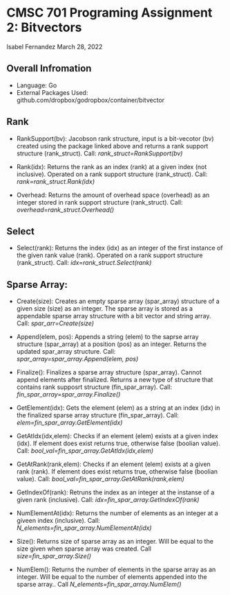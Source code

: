 # CMSC 701 Programing Assignment 2: Bitvectors
Isabel Fernandez
March 28, 2022

## Overall Infromation
* Language: Go 
* External Packages Used: github.com/dropbox/godropbox/container/bitvector

## Rank
* RankSupport(bv): Jacobson rank structure, input is a bit-vecotor (bv) created using the package linked above and returns a rank support structure (rank_struct). Call: *rank_struct=RankSupport(bv)*

* Rank(idx): Returns the rank as an index (rank) at a given index (not inclusive). Operated on a rank support structure (rank_struct). Call: *rank=rank_struct.Rank(idx)*

* Overhead: Returns the amount of overhead space (overhead) as an integer stored in rank support structure (rank_struct). Call: *overhead=rank_struct.Overhead()*

## Select
* Select(rank): Returns the index (idx) as an integer of the first instance of the given rank value (rank). Operated on a rank support structure (rank_struct). Call: *idx=rank_struct.Select(rank)*

## Sparse Array:
* Create(size): Creates an empty sparse array (spar_array) structure of a given size (size) as an integer. The sparse array is stored as a appendable sparse array structure with a bit vector and string array. Call: *spar_arr=Create(size)*

* Append(elem, pos): Appends a string (elem) to the saprse array structure (spar_array) at a position (pos) as an integer. Returns the updated spar_array structure. Call: *spar_array=spar_array.Append(elem, pos)*

* Finalize(): Finalizes a sparse array structure (spar_array). Cannot append elements after finalized. Returns a new type of structure that contains rank supposrt structure (fin_spar_array). Call: *fin_spar_array=spar_array.Finalize()*

* GetElement(idx): Gets the element (elem) as a string at an index (idx) in the finalized sparse array structure (fin_spar_array). Call: *elem=fin_spar_array.GetElement(idx)*

* GetAtIdx(idx,elem): Checks if an element (elem) exists at a given index (idx). If element does exist returns true, otherwise false (boolian value). Call: *bool_val=fin_spar_array.GetAtIdx(idx,elem)*

* GetAtRank(rank,elem): Checks if an element (elem) exists at a given rank (rank). If element does exist returns true, otherwise false (boolian value). Call: *bool_val=fin_spar_array.GetAtRank(rank,elem)*

* GetIndexOf(rank): Retruns the index as an integer at the instanse of a given rank (inclusive). Call: *idx=fin_spar_array.GetIndexOf(rank)*

* NumElementAt(idx): Returns the number of elements as an integer at a giveen index (inclusive). Call: *N_elements=fin_spar_array.NumElementAt(idx)*

* Size(): Returns size of sparse array as an integer. Will be equal to the size given when sparse array was created. Call *size=fin_spar_array.Size()*

* NumElem(): Returns the number of elements in the sparse array as an integer. Will be equal to the number of elements appended into the sparse array.. Call *N_elements=fin_spar_array.NumElem()*
